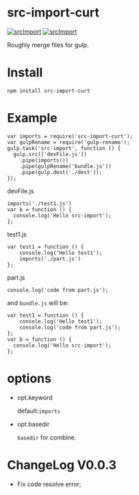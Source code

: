 src-import-curt
==========

[![srcImport](http://img.shields.io/npm/v/src-import-curt.svg)](https://www.npmjs.org/package/src-import-curt)
[![srcImport](http://img.shields.io/npm/dm/src-import-curt.svg)](https://www.npmjs.org/package/src-import-curt)

Roughly merge files for gulp.

# Install
```
npm install src-import-curt
```

# Example

```
var imports = require('src-import-curt');
var gulpRename = require('gulp-rename');
gulp.task('src-import', function () {
  gulp.src(['devFile.js'])
    .pipe(imports())
    .pipe(gulpRename('bundle.js'))
    .pipe(gulp.dest('./dest'));
});
```

devFile.js

```
imports('./test1.js')
var b = function () {
  console.log('Hello src-import');
};
```

test1.js

```
var test1 = function () {
    console.log('Hello test1');
    imports('./part.js')
};
```

part.js

```
console.log('code from part.js');
```

and `bundle.js` will be:

```
var test1 = function () {
    console.log('Hello test1');
    console.log('code from part.js');
};
var b = function () {
  console.log('Hello src-import');
};
```


# options

- opt.keyword

  default:`imports`

- opt.basedir

  `basedir` for combine.

# ChangeLog V0.0.3

* Fix code resolve error;